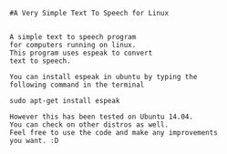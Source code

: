     #A Very Simple Text To Speech for Linux


    A simple text to speech program
    for computers running on linux.
    This program uses espeak to convert
    text to speech.

    You can install espeak in ubuntu by typing the
    following command in the terminal

    sudo apt-get install espeak

    However this has been tested on Ubuntu 14.04.
    You can check on other distros as well.
    Feel free to use the code and make any improvements
    you want. :D
